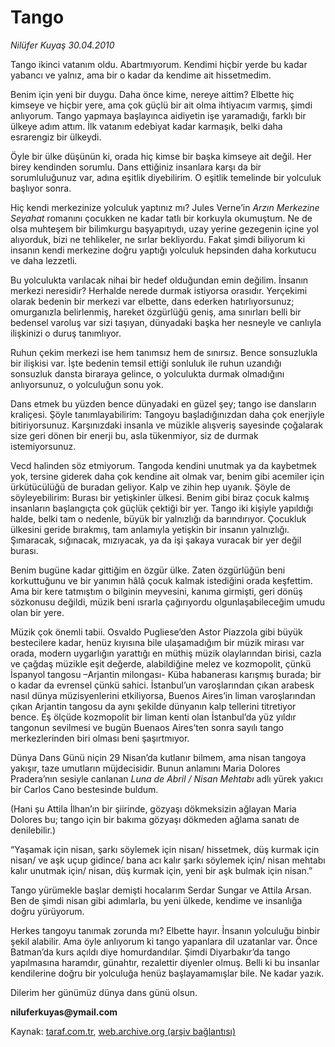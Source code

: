 # Tango

*Nilüfer Kuyaş 30.04.2010*

<div class="yazi"><p>Tango ikinci vatanım oldu. Abartmıyorum. Kendimi hiçbir yerde bu kadar yabancı ve yalnız, ama bir o kadar da kendime ait hissetmedim.</p>
<p>Benim için yeni bir duygu. Daha önce kime, nereye aittim? Elbette hiç kimseye ve hiçbir yere, ama çok güçlü bir ait olma ihtiyacım varmış, şimdi anlıyorum. Tango yapmaya başlayınca aidiyetin işe yaramadığı, farklı bir ülkeye adım attım. İlk vatanım edebiyat kadar karmaşık, belki daha esrarengiz bir ülkeydi.</p>
<p>Öyle bir ülke düşünün ki, orada hiç kimse bir başka kimseye ait değil. Her birey kendinden sorumlu. Dans ettiğiniz insanlara karşı da bir sorumluluğunuz var, adına eşitlik diyebilirim. O eşitlik temelinde bir yolculuk başlıyor sonra.</p>
<p>Hiç kendi merkezinize yolculuk yaptınız mı? Jules Verne’in <i>Arzın Merkezine Seyahat</i> romanını çocukken ne kadar tatlı bir korkuyla okumuştum. Ne de olsa muhteşem bir bilimkurgu başyapıtıydı, uzay yerine gezegenin içine yol alıyorduk, bizi ne tehlikeler, ne sırlar bekliyordu. Fakat şimdi biliyorum ki insanın kendi merkezine doğru yaptığı yolculuk hepsinden daha korkutucu ve daha lezzetli.</p>
<p>Bu yolculukta varılacak nihai bir hedef olduğundan emin değilim. İnsanın merkezi neresidir? Herhalde nerede durmak istiyorsa orasıdır. Yerçekimi olarak bedenin bir merkezi var elbette, dans ederken hatırlıyorsunuz; omurganızla belirlenmiş, hareket özgürlüğü geniş, ama sınırları belli bir bedensel varoluş var sizi taşıyan, dünyadaki başka her nesneyle ve canlıyla ilişkinizi o duruş tanımlıyor. </p>
<p>Ruhun çekim merkezi ise hem tanımsız hem de sınırsız. Bence sonsuzlukla bir ilişkisi var. İşte bedenin temsil ettiği sonluluk ile ruhun uzandığı sonsuzluk dansta biraraya gelince, o yolculukta durmak olmadığını anlıyorsunuz, o yolculuğun sonu yok. </p>
<p>Dans etmek bu yüzden bence dünyadaki en güzel şey; tango ise dansların kraliçesi. Şöyle tanımlayabilirim: Tangoyu başladığınızdan daha çok enerjiyle bitiriyorsunuz. Karşınızdaki insanla ve müzikle alışveriş sayesinde çoğalarak size geri dönen bir enerji bu, asla tükenmiyor, siz de durmak istemiyorsunuz. </p>
<p>Vecd halinden söz etmiyorum. Tangoda kendini unutmak ya da kaybetmek yok, tersine giderek daha çok kendine ait olmak var, benim gibi acemiler için ürkütücülüğü de buradan geliyor. Kalp ve zihin hep uyanık. Şöyle de söyleyebilirim: Burası bir yetişkinler ülkesi. Benim gibi biraz çocuk kalmış insanların başlangıçta çok güçlük çektiği bir yer. Tango iki kişiyle yapıldığı halde, belki tam o nedenle, büyük bir yalnızlığı da barındırıyor. Çocukluk ülkesini geride bırakmış, tam anlamıyla yetişkin bir insanın yalnızlığı. Şımaracak, sığınacak, mızıyacak, ya da işi şakaya vuracak bir yer değil burası. </p>
<p>Benim bugüne kadar gittiğim en özgür ülke. Zaten özgürlüğün beni korkuttuğunu ve bir yanımın hâlâ çocuk kalmak istediğini orada keşfettim. Ama bir kere tatmıştım o bilginin meyvesini, kanıma girmişti, geri dönüş sözkonusu değildi, müzik beni ısrarla çağırıyordu olgunlaşabileceğim umudu olan bir yere. </p>
<p>Müzik çok önemli tabii. Osvaldo Pugliese’den Astor Piazzola gibi büyük bestecilere kadar, henüz kıyısına bile ulaşamadığım bir müzik mirası var orada, modern uygarlığın yarattığı en müthiş müzik olaylarından birisi, cazla ve çağdaş müzikle eşit değerde, alabildiğine melez ve kozmopolit, çünkü İspanyol tangosu –Arjantin milongası- Küba habanerası karışmış burada; bir o kadar da evrensel çünkü sahici. İstanbul’un varoşlarından çıkan arabesk nasıl dünya müzisyenlerini etkiliyorsa, Buenos Aires’in liman varoşlarından çıkan Arjantin tangosu da aynı şekilde dünyanın kalp tellerini titretiyor bence. Eş ölçüde kozmopolit bir liman kenti olan İstanbul’da yüz yıldır tangonun sevilmesi ve bugün Buenaos Aires’ten sonra sayılı tango merkezlerinden biri olması beni şaşırtmıyor.</p>
<p>Dünya Dans Günü niçin 29 Nisan’da kutlanır bilmem, ama nisan tangoya yakışır, taze umutların müjdecisidir. Bunun anlamını Maria Dolores Pradera’nın sesiyle canlanan <i>Luna de Abril / Nisan Mehtabı</i> adlı yürek yakıcı bir Carlos Cano bestesinde buldum.</p>
<p>(Hani şu Attila İlhan’ın bir şiirinde, gözyaşı dökmeksizin ağlayan Maria Dolores bu; tango için bir bakıma gözyaşı dökmeden ağlama sanatı de denilebilir.)</p>
<p>“Yaşamak için nisan, şarkı söylemek için nisan/ hissetmek, düş kurmak için nisan/ ve aşk uçup gidince/ bana acı kalır şarkı söylemek için/ nisan mehtabı kalır unutmak için/ nisan, düş kurmak için, yeni bir aşk bulmak için nisan.”</p>
<p>Tango yürümekle başlar demişti hocalarım Serdar Sungar ve Attila Arsan. Ben de şimdi nisan gibi adımlarla, bu yeni ülkede, kendime ve insanlığa doğru yürüyorum.</p>
<p>Herkes tangoyu tanımak zorunda mı? Elbette hayır. İnsanın yolculuğu binbir şekil alabilir. Ama öyle anlıyorum ki tango yapanlara dil uzatanlar var. Önce Batman’da kurs açıldı diye homurdandılar. Şimdi Diyarbakır’da tango yapılmasına haramdır, günahtır, rezalettir diyenler olmuş. Belli ki bu insanlar kendilerine doğru bir yolculuğa henüz başlayamamışlar bile. Ne kadar yazık.</p>
<p>Dilerim her günümüz dünya dans günü olsun.</p>
<p><b>niluferkuyas@ymail.com</b></p></div>

Kaynak: [taraf.com.tr](http://www.taraf.com.tr:80/makale/11101.htm), [web.archive.org (arşiv bağlantısı)](http://web.archive.org/web/20100502031411/http://www.taraf.com.tr:80/makale/11101.htm)
